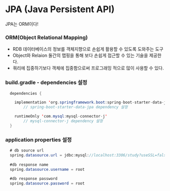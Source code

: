 # JPA (Java Persistent API)
JPA는 ORM이다!

### ORM(Object Relational Mapping)
- RDB 데이터베이스의 정보를 객체지향으로 손쉽게 활용할 수 있도록 도와주는 도구
- Object와 Relaion 둘간의 맵핑을 통해 보다 손쉽게 접근할 수 있는 기술을 제공한다.
- 쿼리에 집중하기보다 객체에 집중함으로써 프로그래밍 적으로 많이 사용할 수 있다.

### build.gradle - dependencies 설정

```java
  dependencies {

  	implementation 'org.springframework.boot:spring-boot-starter-data-jpa'
        // spring-boot-starter-data-jpa dependency 설정

  	runtimeOnly 'com.mysql:mysql-connector-j'
        // mysql-connector-j dependency 설정  
  }
```

### application properties 설정

```java
  # db source url
  spring.datasource.url = jdbc:mysql://localhost:3306/study?useSSL=false&useUnicode=true&serverTimezone=Asia/Seoul
  
  #db response name
  spring.datasource.username = root
  
  #db response password
  spring.datasource.password = root
```
